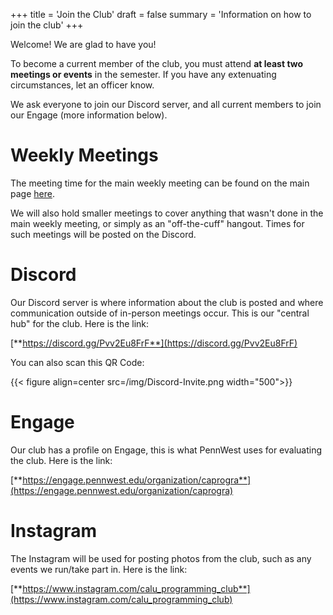 +++
title = 'Join the Club'
draft = false
summary = 'Information on how to join the club'
+++

Welcome! We are glad to have you!

To become a current member of the club, you must attend **at least two meetings or events** in the semester. If you have any extenuating circumstances, let an officer know. 

We ask everyone to join our Discord server, and all current members to join our Engage (more information below).

# Weekly Meetings

The meeting time for the main weekly meeting can be found on the main page [here](/).

We will also hold smaller meetings to cover anything that wasn't done in the main weekly meeting, or simply as an "off-the-cuff" hangout. Times for such meetings will be posted on the Discord.

# Discord

Our Discord server is where information about the club is posted and where communication outside of in-person meetings occur. This is our "central hub" for the club. Here is the link: 

[**https://discord.gg/Pvv2Eu8FrF**](https://discord.gg/Pvv2Eu8FrF)

You can also scan this QR Code:

<!--- TODO: replace (or make new version?) --->
{{< figure align=center src=/img/Discord-Invite.png width="500">}}

# Engage

Our club has a profile on Engage, this is what PennWest uses for evaluating the club. Here is the link:

[**https://engage.pennwest.edu/organization/caprogra**](https://engage.pennwest.edu/organization/caprogra)

# Instagram

The Instagram will be used for posting photos from the club, such as any events we run/take part in. Here is the link: 

[**https://www.instagram.com/calu_programming_club**](https://www.instagram.com/calu_programming_club)
